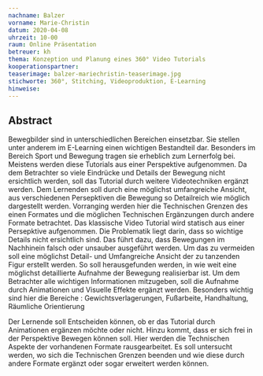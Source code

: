 ```yaml
---
nachname: Balzer
vorname: Marie-Christin
datum: 2020-04-08
uhrzeit: 10-00
raum: Online Präsentation
betreuer: kh
thema: Konzeption und Planung eines 360° Video Tutorials
kooperationspartner: 
teaserimage: balzer-mariechristin-teaserimage.jpg
stichworte: 360°, Stitching, Videoproduktion, E-Learning
hinweise:
---
```


## Abstract

Bewegbilder sind in unterschiedlichen Bereichen einsetzbar. Sie stellen unter anderem
im E-Learning einen wichtigen Bestandteil dar. Besonders im Bereich Sport und Bewegung
tragen sie erheblich zum Lernerfolg bei. Meistens werden diese Tutorials aus
einer Perspektive aufgenommen. Da dem Betrachter so viele Eindrücke und Details
der Bewegung nicht ersichtlich werden, soll das Tutorial durch weitere Videotechniken
ergänzt werden. Dem Lernenden soll durch eine möglichst umfangreiche Ansicht,
aus verschiedenen Persepktiven die Bewegung so Detailreich wie möglich dargestellt
werden. Vorranging werden hier die Technischen Grenzen des einen Formates und die
möglichen Technischen Ergänzungen durch andere Formate betrachtet.
Das klassische Video Tutorial wird statisch aus einer Persepktive aufgenommen. Die
Problematik liegt darin, dass so wichtige Details nicht ersichtlich sind. Das führt dazu,
dass Bewegungen im Nachhinein falsch oder unsauber ausgeführt werden. Um das
zu vermeiden soll eine möglichst Detail- und Umfangreiche Ansicht der zu tanzenden
Figur erstellt werden.
So soll herausgefunden werden, in wie weit
eine möglichst detaillierte Aufnahme der Bewegung realisierbar ist. Um dem Betrachter
alle wichtigen Informationen mitzugeben, soll die Aufnahme durch Animationen
und Visuelle Effekte ergänzt werden. Besonders wichtig sind hier die Bereiche :
Gewichtsverlagerungen,
Fußarbeite,
Handhaltung,
Räumliche Orientierung

Der Lernende soll Entscheiden können, ob er das Tutorial durch Animationen ergänzen
möchte oder nicht. Hinzu kommt, dass er sich frei in der Perspektive Bewegen können
soll. Hier werden die Technischen Aspekte der vorhandenen Formate rausgearbeitet.
Es soll untersucht werden, wo sich die Technischen Grenzen beenden und wie diese
durch andere Formate ergänzt oder sogar erweitert werden können.
